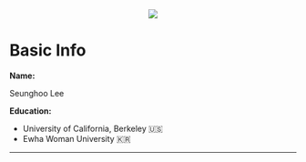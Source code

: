 <div align=center>
    <img src="https://capsule-render.vercel.app/api?type=waving&color=auto&height=200&section=header&text=Seunghoo's%20GitHub&fontSize=80" />
</div>
    

# Basic Info

**Name:**  
   
Seunghoo Lee


**Education:**
- University of California, Berkeley 🇺🇸
- Ewha Woman University 🇰🇷

---

# 
